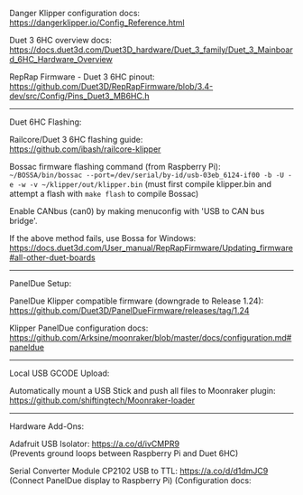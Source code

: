 Danger Klipper configuration docs:   
https://dangerklipper.io/Config_Reference.html

Duet 3 6HC overview docs:   
https://docs.duet3d.com/Duet3D_hardware/Duet_3_family/Duet_3_Mainboard_6HC_Hardware_Overview

RepRap Firmware - Duet 3 6HC pinout:   
https://github.com/Duet3D/RepRapFirmware/blob/3.4-dev/src/Config/Pins_Duet3_MB6HC.h

-----------

Duet 6HC Flashing:

Railcore/Duet 3 6HC flashing guide:   
https://github.com/ibash/railcore-klipper

Bossac firmware flashing command (from Raspberry Pi):   
```~/BOSSA/bin/bossac --port=/dev/serial/by-id/usb-03eb_6124-if00 -b -U -e -w -v ~/klipper/out/klipper.bin```
(must first compile klipper.bin and attempt a flash with ```make flash``` to compile Bossac)

Enable CANbus (can0) by making menuconfig with 'USB to CAN bus bridge'.

If the above method fails, use Bossa for Windows:  
https://docs.duet3d.com/User_manual/RepRapFirmware/Updating_firmware#all-other-duet-boards

-----------

PanelDue Setup:

PanelDue Klipper compatible firmware (downgrade to Release 1.24):   
https://github.com/Duet3D/PanelDueFirmware/releases/tag/1.24

Klipper PanelDue configuration docs:  
https://github.com/Arksine/moonraker/blob/master/docs/configuration.md#paneldue

-----------

Local USB GCODE Upload:

Automatically mount a USB Stick and push all files to Moonraker plugin:  
https://github.com/shiftingtech/Moonraker-loader

-----------

Hardware Add-Ons:

Adafruit USB Isolator: https://a.co/d/ivCMPR9   
(Prevents ground loops between Raspberry Pi and Duet 6HC)

Serial Converter Module CP2102 USB to TTL: https://a.co/d/d1dmJC9   
(Connect PanelDue display to Raspberry Pi)
(Configuration docs:
